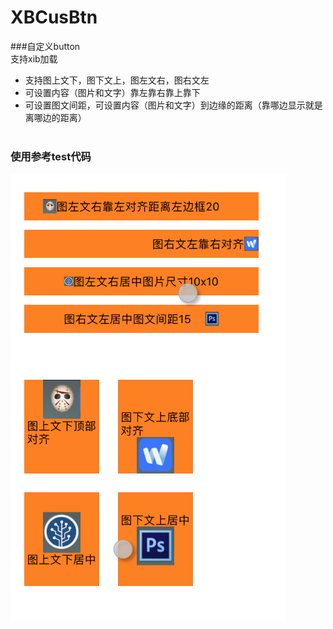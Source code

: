 # XBCusBtn<br>
###自定义button<br>支持xib加载<br>
* 支持图上文下，图下文上，图左文右，图右文左<br>
* 可设置内容（图片和文字）靠左靠右靠上靠下<br>
* 可设置图文间距，可设置内容（图片和文字）到边缘的距离（靠哪边显示就是离哪边的距离）<br><br>

### 使用参考test代码

![image](https://github.com/huisedediao/XBCusBtn/raw/master/show.png)
